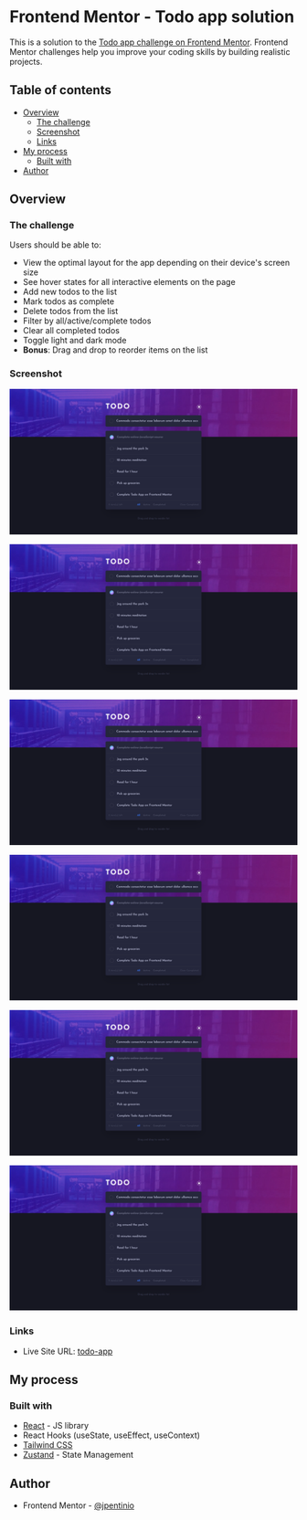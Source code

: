 # Frontend Mentor - Todo app solution

This is a solution to the [Todo app challenge on Frontend Mentor](https://www.frontendmentor.io/challenges/todo-app-Su1_KokOW). Frontend Mentor challenges help you improve your coding skills by building realistic projects. 

## Table of contents

- [Overview](#overview)
  - [The challenge](#the-challenge)
  - [Screenshot](#screenshot)
  - [Links](#links)
- [My process](#my-process)
  - [Built with](#built-with)
- [Author](#author)

## Overview

### The challenge

Users should be able to:

- View the optimal layout for the app depending on their device's screen size
- See hover states for all interactive elements on the page
- Add new todos to the list
- Mark todos as complete
- Delete todos from the list
- Filter by all/active/complete todos
- Clear all completed todos
- Toggle light and dark mode
- **Bonus**: Drag and drop to reorder items on the list

### Screenshot

![screenshot-desktop-dark](./public/todo-screenshot-1.png)

![screenshot-desktop-light](./public/todo-screenshot-1.png)

![screenshot-desktop-active](./public/todo-screenshot-1.png)

![screenshot-desktop-completed](./public/todo-screenshot-1.png)

![screenshot-mobile-dark](./public/todo-screenshot-1.png)

![screenshot-mobile-light](./public/todo-screenshot-1.png)


### Links

- Live Site URL: [todo-app]([https://your-live-site-url.com](https://todo-app-beta-seven-99.vercel.app/))

## My process

### Built with

- [React](https://reactjs.org/) - JS library
- React Hooks (useState, useEffect, useContext)
- [Tailwind CSS](https://tailwindcss.com/)
- [Zustand](https://docs.pmnd.rs/zustand/getting-started/introduction) - State Management

## Author

- Frontend Mentor - [@jpentinio](https://www.frontendmentor.io/profile/jpentinio)
